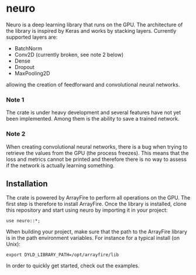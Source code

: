 # neuro 
Neuro is a deep learning library that runs on the GPU. The architecture of the library is inspired by Keras and works by stacking layers. Currently supported layers are:

* BatchNorm
* Conv2D (currently broken, see note 2 below)
* Dense
* Dropout
* MaxPooling2D

allowing the creation of feedforward and convolutional neural networks.

### Note 1
The crate is under heavy development and several features have not yet been implemented. Among them is the ability to save a trained network.

### Note 2
When creating convolutional neural networks, there is a bug when trying to retrieve the values from the GPU (the process freezes). This means that the loss and metrics cannot be printed and therefore there is no way to assess if the network is actually learning something.

## Installation
The crate is powered by ArrayFire to perform all operations on the GPU. The first step is therefore to install ArrayFire. Once the library is installed, clone this repository and start using neuro by importing it in your project:
```
use neuro::*;
```
When building your project, make sure that the path to the ArrayFire library is in the path environment variables. For instance for a typical install (on Unix):
```
export DYLD_LIBRARY_PATH=/opt/arrayfire/lib
```
In order to quickly get started, check out the examples.
